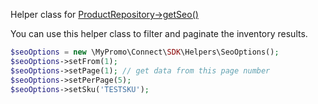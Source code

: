 Helper class for [ProductRepository->getSeo()][ProductRepository]

You can use this helper class to filter and paginate the inventory results.

```php
$seoOptions = new \MyPromo\Connect\SDK\Helpers\SeoOptions();
$seoOptions->setFrom(1);
$seoOptions->setPage(1); // get data from this page number
$seoOptions->setPerPage(5);
$seoOptions->setSku('TESTSKU');
```

[SeoOptions]: ../Helpers/SeoOptions.md
[ProductRepository]: ../Repositories/ProductRepository.md
